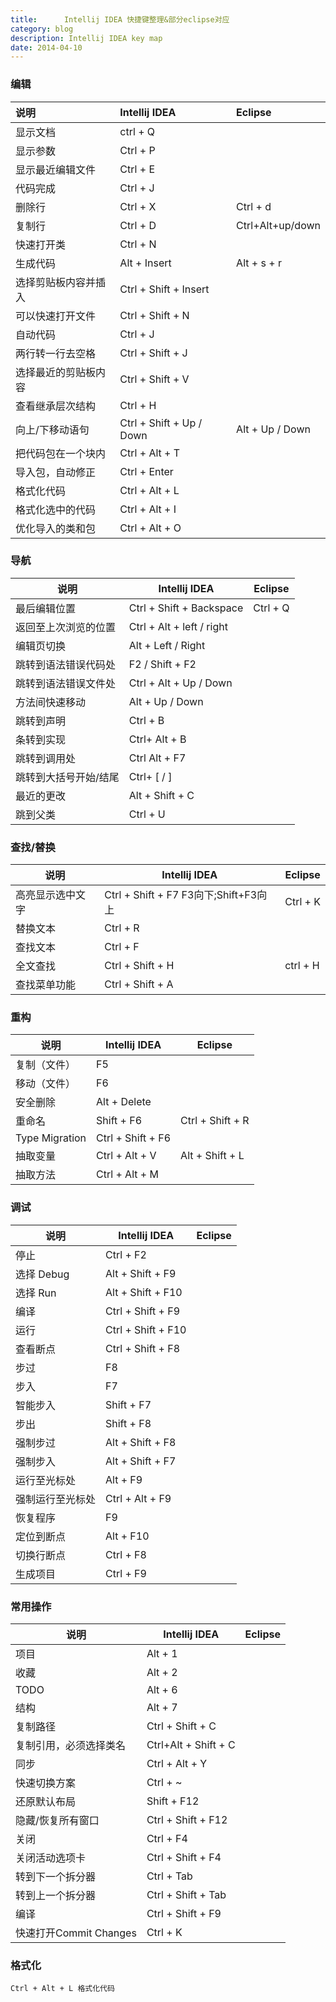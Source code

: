 ```yaml
---
title:      Intellij IDEA 快捷键整理&部分eclipse对应
category: blog
description: Intellij IDEA key map
date: 2014-04-10 
---
```


### 编辑

| 说明                    | Intellij IDEA             | Eclipse        |
|:-----------------------|:---------------------------|:-------------- |
| 显示文档                | ctrl + Q                  |                |
| 显示参数                | Ctrl + P                  |                |
| 显示最近编辑文件        | Ctrl + E                  |                |
| 代码完成                | Ctrl + J                  |                |
| 删除行                  | Ctrl + X                  | Ctrl + d       |
| 复制行                  | Ctrl + D                  |Ctrl+Alt+up/down|
| 快速打开类              | Ctrl + N                  |                |
| 生成代码                | Alt + Insert              | Alt + s + r    |
| 选择剪贴板内容并插入    | Ctrl + Shift + Insert     |                |
| 可以快速打开文件        | Ctrl + Shift + N          |                |
| 自动代码                | Ctrl + J                  |                |
| 两行转一行去空格        | Ctrl + Shift + J          |                |
| 选择最近的剪贴板内容    | Ctrl + Shift + V          |                |
| 查看继承层次结构        | Ctrl + H                  |                |
| 向上/下移动语句         | Ctrl + Shift + Up / Down  | Alt + Up / Down|
| 把代码包在一个块内      | Ctrl + Alt + T            |                |
| 导入包，自动修正        | Ctrl + Enter              |                |
| 格式化代码              | Ctrl + Alt + L            |                |
| 格式化选中的代码        | Ctrl + Alt + I            |                |
| 优化导入的类和包        | Ctrl + Alt + O            |                |

### 导航

| 说明                    | Intellij IDEA             | Eclipse        |
| ----------------------- |---------------------------| -------------- |
| 最后编辑位置            | Ctrl + Shift + Backspace  |  Ctrl + Q      |
| 返回至上次浏览的位置    | Ctrl + Alt + left / right |                |
| 编辑页切换              | Alt + Left / Right        |                |
| 跳转到语法错误代码处    | F2 / Shift + F2           |                |
| 跳转到语法错误文件处    | Ctrl + Alt + Up / Down    |                |
| 方法间快速移动          | Alt + Up / Down           |                |
| 跳转到声明              | Ctrl + B                  |                |
| 条转到实现              | Ctrl+ Alt + B             |                |
| 跳转到调用处            | Ctrl Alt + F7             |                |
| 跳转到大括号开始/结尾   | Ctrl+ [ / ]               |                |
| 最近的更改              | Alt + Shift + C           |                |
| 跳到父类                | Ctrl + U                  |                |

### 查找/替换

| 说明                    | Intellij IDEA             | Eclipse        |
| ----------------------- |----------------------------------------|----------|
| 高亮显示选中文字        | Ctrl + Shift + F7  F3向下;Shift+F3向上 | Ctrl + K |
| 替换文本                | Ctrl + R                               |          |
| 查找文本                | Ctrl + F                               |          |
| 全文查找                | Ctrl + Shift + H                       | ctrl + H |
| 查找菜单功能            | Ctrl + Shift + A                       |          |

### 重构

| 说明                    | Intellij IDEA             | Eclipse         |
| ----------------------- |---------------------------| ----------------|
| 复制（文件）            | F5                        |                 |
| 移动（文件）            | F6                        |                 |
| 安全删除                | Alt + Delete              |                 |
| 重命名                  | Shift + F6                | Ctrl + Shift + R|
| Type Migration          | Ctrl + Shift + F6         |                 |
| 抽取变量                | Ctrl + Alt + V            | Alt + Shift + L |
| 抽取方法                | Ctrl + Alt + M            |                 |

### 调试

| 说明                    | Intellij IDEA             | Eclipse         |
| ----------------------- |---------------------------| ----------------|
| 停止                    | Ctrl + F2                 |                 |
| 选择 Debug              | Alt + Shift + F9          |                 |
| 选择 Run                | Alt + Shift + F10         |                 |
| 编译                    | Ctrl + Shift + F9         |                 |
| 运行                    | Ctrl + Shift + F10        |                 |
| 查看断点                | Ctrl + Shift + F8         |                 |
| 步过                    | F8                        |                 |
| 步入                    | F7                        |                 |
| 智能步入                | Shift + F7                |                 |
| 步出                    | Shift + F8                |                 |
| 强制步过                | Alt + Shift + F8          |                 |
| 强制步入                | Alt + Shift + F7          |                 |   
| 运行至光标处            | Alt + F9                  |                 |
| 强制运行至光标处        | Ctrl + Alt + F9           |                 |
| 恢复程序                | F9                        |                 |
| 定位到断点              | Alt + F10                 |                 |
| 切换行断点              | Ctrl + F8                 |                 |
| 生成项目                | Ctrl + F9                 |                 |

### 常用操作

| 说明                    | Intellij IDEA             | Eclipse         |
| ----------------------- |---------------------------| ----------------|
| 项目                    | Alt + 1                   |                 |
| 收藏                    | Alt + 2                   |                 |
| TODO                    | Alt + 6                   |                 |
| 结构                    | Alt + 7                   |                 |
| 复制路径                | Ctrl + Shift + C          |                 |
| 复制引用，必须选择类名  | Ctrl+Alt + Shift + C      |                 |
| 同步                    | Ctrl + Alt + Y            |                 |
| 快速切换方案            | Ctrl + ~                  |                 |
| 还原默认布局            | Shift + F12               |                 |
| 隐藏/恢复所有窗口       | Ctrl + Shift + F12        |                 |
| 关闭                    | Ctrl + F4                 |                 |
| 关闭活动选项卡          | Ctrl + Shift + F4         |                 |
| 转到下一个拆分器        | Ctrl + Tab                |                 |
| 转到上一个拆分器        | Ctrl + Shift + Tab        |                 |
| 编译                    | Ctrl + Shift + F9         |                 |
| 快速打开Commit Changes  | Ctrl + K                  |                 |

### 格式化

```
Ctrl + Alt + L 格式化代码
```